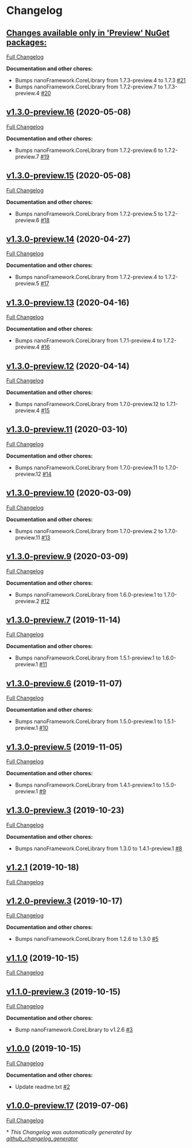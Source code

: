 # Changelog

## [**Changes available only in 'Preview' NuGet packages:**](https://github.com/nanoframework/lib-System.Devices.Dac/tree/HEAD)

[Full Changelog](https://github.com/nanoframework/lib-System.Devices.Dac/compare/v1.3.0-preview.16...HEAD)

**Documentation and other chores:**

- Bumps nanoFramework.CoreLibrary from 1.7.3-preview.4 to 1.7.3 [\#21](https://github.com/nanoframework/lib-System.Devices.Dac/pull/21)
- Bumps nanoFramework.CoreLibrary from 1.7.2-preview.7 to 1.7.3-preview.4 [\#20](https://github.com/nanoframework/lib-System.Devices.Dac/pull/20)

## [v1.3.0-preview.16](https://github.com/nanoframework/lib-System.Devices.Dac/tree/v1.3.0-preview.16) (2020-05-08)

[Full Changelog](https://github.com/nanoframework/lib-System.Devices.Dac/compare/v1.3.0-preview.15...v1.3.0-preview.16)

**Documentation and other chores:**

- Bumps nanoFramework.CoreLibrary from 1.7.2-preview.6 to 1.7.2-preview.7 [\#19](https://github.com/nanoframework/lib-System.Devices.Dac/pull/19)

## [v1.3.0-preview.15](https://github.com/nanoframework/lib-System.Devices.Dac/tree/v1.3.0-preview.15) (2020-05-08)

[Full Changelog](https://github.com/nanoframework/lib-System.Devices.Dac/compare/v1.3.0-preview.14...v1.3.0-preview.15)

**Documentation and other chores:**

- Bumps nanoFramework.CoreLibrary from 1.7.2-preview.5 to 1.7.2-preview.6 [\#18](https://github.com/nanoframework/lib-System.Devices.Dac/pull/18)

## [v1.3.0-preview.14](https://github.com/nanoframework/lib-System.Devices.Dac/tree/v1.3.0-preview.14) (2020-04-27)

[Full Changelog](https://github.com/nanoframework/lib-System.Devices.Dac/compare/v1.3.0-preview.13...v1.3.0-preview.14)

**Documentation and other chores:**

- Bumps nanoFramework.CoreLibrary from 1.7.2-preview.4 to 1.7.2-preview.5 [\#17](https://github.com/nanoframework/lib-System.Devices.Dac/pull/17)

## [v1.3.0-preview.13](https://github.com/nanoframework/lib-System.Devices.Dac/tree/v1.3.0-preview.13) (2020-04-16)

[Full Changelog](https://github.com/nanoframework/lib-System.Devices.Dac/compare/v1.3.0-preview.12...v1.3.0-preview.13)

**Documentation and other chores:**

- Bumps nanoFramework.CoreLibrary from 1.7.1-preview.4 to 1.7.2-preview.4 [\#16](https://github.com/nanoframework/lib-System.Devices.Dac/pull/16)

## [v1.3.0-preview.12](https://github.com/nanoframework/lib-System.Devices.Dac/tree/v1.3.0-preview.12) (2020-04-14)

[Full Changelog](https://github.com/nanoframework/lib-System.Devices.Dac/compare/v1.3.0-preview.11...v1.3.0-preview.12)

**Documentation and other chores:**

- Bumps nanoFramework.CoreLibrary from 1.7.0-preview.12 to 1.7.1-preview.4 [\#15](https://github.com/nanoframework/lib-System.Devices.Dac/pull/15)

## [v1.3.0-preview.11](https://github.com/nanoframework/lib-System.Devices.Dac/tree/v1.3.0-preview.11) (2020-03-10)

[Full Changelog](https://github.com/nanoframework/lib-System.Devices.Dac/compare/v1.3.0-preview.10...v1.3.0-preview.11)

**Documentation and other chores:**

- Bumps nanoFramework.CoreLibrary from 1.7.0-preview.11 to 1.7.0-preview.12 [\#14](https://github.com/nanoframework/lib-System.Devices.Dac/pull/14)

## [v1.3.0-preview.10](https://github.com/nanoframework/lib-System.Devices.Dac/tree/v1.3.0-preview.10) (2020-03-09)

[Full Changelog](https://github.com/nanoframework/lib-System.Devices.Dac/compare/v1.3.0-preview.9...v1.3.0-preview.10)

**Documentation and other chores:**

- Bumps nanoFramework.CoreLibrary from 1.7.0-preview.2 to 1.7.0-preview.11 [\#13](https://github.com/nanoframework/lib-System.Devices.Dac/pull/13)

## [v1.3.0-preview.9](https://github.com/nanoframework/lib-System.Devices.Dac/tree/v1.3.0-preview.9) (2020-03-09)

[Full Changelog](https://github.com/nanoframework/lib-System.Devices.Dac/compare/v1.3.0-preview.7...v1.3.0-preview.9)

**Documentation and other chores:**

- Bumps nanoFramework.CoreLibrary from 1.6.0-preview.1 to 1.7.0-preview.2 [\#12](https://github.com/nanoframework/lib-System.Devices.Dac/pull/12)

## [v1.3.0-preview.7](https://github.com/nanoframework/lib-System.Devices.Dac/tree/v1.3.0-preview.7) (2019-11-14)

[Full Changelog](https://github.com/nanoframework/lib-System.Devices.Dac/compare/v1.3.0-preview.6...v1.3.0-preview.7)

**Documentation and other chores:**

- Bumps nanoFramework.CoreLibrary from 1.5.1-preview.1 to 1.6.0-preview.1 [\#11](https://github.com/nanoframework/lib-System.Devices.Dac/pull/11)

## [v1.3.0-preview.6](https://github.com/nanoframework/lib-System.Devices.Dac/tree/v1.3.0-preview.6) (2019-11-07)

[Full Changelog](https://github.com/nanoframework/lib-System.Devices.Dac/compare/v1.3.0-preview.5...v1.3.0-preview.6)

**Documentation and other chores:**

- Bumps nanoFramework.CoreLibrary from 1.5.0-preview.1 to 1.5.1-preview.1 [\#10](https://github.com/nanoframework/lib-System.Devices.Dac/pull/10)

## [v1.3.0-preview.5](https://github.com/nanoframework/lib-System.Devices.Dac/tree/v1.3.0-preview.5) (2019-11-05)

[Full Changelog](https://github.com/nanoframework/lib-System.Devices.Dac/compare/v1.3.0-preview.3...v1.3.0-preview.5)

**Documentation and other chores:**

- Bumps nanoFramework.CoreLibrary from 1.4.1-preview.1 to 1.5.0-preview.1 [\#9](https://github.com/nanoframework/lib-System.Devices.Dac/pull/9)

## [v1.3.0-preview.3](https://github.com/nanoframework/lib-System.Devices.Dac/tree/v1.3.0-preview.3) (2019-10-23)

[Full Changelog](https://github.com/nanoframework/lib-System.Devices.Dac/compare/v1.2.1...v1.3.0-preview.3)

**Documentation and other chores:**

- Bumps nanoFramework.CoreLibrary from 1.3.0 to 1.4.1-preview.1 [\#8](https://github.com/nanoframework/lib-System.Devices.Dac/pull/8)

## [v1.2.1](https://github.com/nanoframework/lib-System.Devices.Dac/tree/v1.2.1) (2019-10-18)

[Full Changelog](https://github.com/nanoframework/lib-System.Devices.Dac/compare/v1.2.0-preview.3...v1.2.1)

## [v1.2.0-preview.3](https://github.com/nanoframework/lib-System.Devices.Dac/tree/v1.2.0-preview.3) (2019-10-17)

[Full Changelog](https://github.com/nanoframework/lib-System.Devices.Dac/compare/v1.1.0...v1.2.0-preview.3)

**Documentation and other chores:**

- Bumps nanoFramework.CoreLibrary from 1.2.6 to 1.3.0 [\#5](https://github.com/nanoframework/lib-System.Devices.Dac/pull/5)

## [v1.1.0](https://github.com/nanoframework/lib-System.Devices.Dac/tree/v1.1.0) (2019-10-15)

[Full Changelog](https://github.com/nanoframework/lib-System.Devices.Dac/compare/v1.1.0-preview.3...v1.1.0)

## [v1.1.0-preview.3](https://github.com/nanoframework/lib-System.Devices.Dac/tree/v1.1.0-preview.3) (2019-10-15)

[Full Changelog](https://github.com/nanoframework/lib-System.Devices.Dac/compare/v1.0.0...v1.1.0-preview.3)

**Documentation and other chores:**

- Bump nanoFramework.CoreLibrary to v1.2.6 [\#3](https://github.com/nanoframework/lib-System.Devices.Dac/pull/3)

## [v1.0.0](https://github.com/nanoframework/lib-System.Devices.Dac/tree/v1.0.0) (2019-10-15)

[Full Changelog](https://github.com/nanoframework/lib-System.Devices.Dac/compare/v1.0.0-preview.17...v1.0.0)

**Documentation and other chores:**

- Update readme.txt [\#2](https://github.com/nanoframework/lib-System.Devices.Dac/pull/2)

## [v1.0.0-preview.17](https://github.com/nanoframework/lib-System.Devices.Dac/tree/v1.0.0-preview.17) (2019-07-06)

[Full Changelog](https://github.com/nanoframework/lib-System.Devices.Dac/compare/7a54b76745e74701bca13e9d38d76a4e04fbf923...v1.0.0-preview.17)



\* *This Changelog was automatically generated by [github_changelog_generator](https://github.com/github-changelog-generator/github-changelog-generator)*
